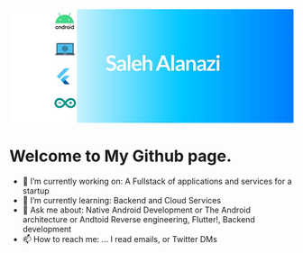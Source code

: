 <img src="bg.png" alt="drawing" width="750"/>

# Welcome to My Github page. 

- 🔭 I’m currently working on: A Fullstack of applications and services for a startup
- 🌱 I’m currently learning: Backend and Cloud Services 
- 💬 Ask me about: Native Android Development or The Android architecture or Andtoid Reverse engineering, Flutter!, Backend development
- 📫 How to reach me: ... I read emails, or Twitter DMs


